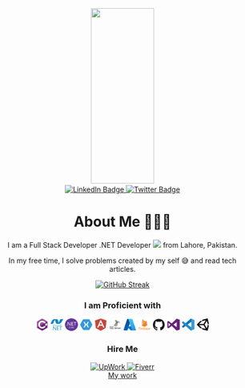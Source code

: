 <div id="header" align="center">
  <img src="https://media.giphy.com/media/dWesBcTLavkZuG35MI/giphy.gif" width="50%" height="350"/>
  
</div>
<div id="badges" align="center">
  <a href="https://www.linkedin.com/in/muhammadjazabnajeeb/">
  <img src="https://img.shields.io/badge/LinkedIn-blue?style=for-the-badge&logo=linkedin&logoColor=white" alt="LinkedIn Badge"/>
  </a>
   <a href="https://twitter.com/jazab1">
  <img src="https://img.shields.io/badge/Twitter-blue?style=for-the-badge&logo=twitter&logoColor=white" alt="Twitter Badge"/>
  </a>
</div>
<div id="header" align="center">
  <h1>About Me 👨🏼‍💻</h1>
<p> I am a Full Stack Developer .NET Developer <img src="https://media.giphy.com/media/WUlplcMpOCEmTGBtBW/giphy.gif" width="40"> from Lahore, Pakistan. </p>

<p> In my free time, I solve problems created by my self 😅 and read tech articles.</p>
  
[![GitHub Streak](https://github-readme-streak-stats.herokuapp.com/?user=MuhammadJazab&currStreakNum=2FD3EB&fire=pink&sideLabels=F00&date_format=[Y.]n.j)](https://git.io/streak-stats)
 <div dir="auto">
   <h3>I am Proficient with</h3>
   <img src="https://github.com/devicons/devicon/blob/master/icons/csharp/csharp-original.svg" alt="C#" width="5%"/>
   <img src="https://github.com/devicons/devicon/blob/master/icons/dot-net/dot-net-plain-wordmark.svg" alt=".NET" width="5%"/>
    <img src="https://github.com/devicons/devicon/blob/master/icons/dotnetcore/dotnetcore-original.svg" alt=".NET CORE" width="5%"/>
   <img src="https://github.com/devicons/devicon/blob/master/icons/xamarin/xamarin-original.svg" alt="Xamarin" width="5%"/>
   <img src="https://github.com/devicons/devicon/blob/master/icons/angularjs/angularjs-plain.svg" alt="Angular" width="5%"/> 
    <img src="https://github.com/devicons/devicon/blob/master/icons/microsoftsqlserver/microsoftsqlserver-plain-wordmark.svg" alt="SQL Management Studio" width="5%"/>
   <img src="https://github.com/devicons/devicon/blob/master/icons/azure/azure-original.svg" alt="Azure" width="5%"/>
    <img src="https://github.com/devicons/devicon/blob/master/icons/firebase/firebase-plain-wordmark.svg" alt="Firebase" width="5%"/>
    <img src="https://github.com/devicons/devicon/blob/master/icons/github/github-original.svg" alt="GitHub" width="5%"/>
   <img src="https://github.com/devicons/devicon/blob/master/icons/visualstudio/visualstudio-plain.svg" alt="Visual Studio" width="5%"/>
   <img src="https://github.com/devicons/devicon/blob/master/icons/vscode/vscode-original.svg" alt="Visual Studio Code" width="5%"/>
   <img src="https://github.com/devicons/devicon/blob/master/icons/unity/unity-original.svg" alt="Unity" width="5%"/>
  </div>
  <div align="center">
  <h3>Hire Me</h3>
    <a href="https://www.upwork.com/workwith/muhammedjazabnajeeb">
     <img src="https://user-images.githubusercontent.com/34067718/173792897-e9c73c53-ae45-4e26-bc74-276e1c5bfb79.png" alt="UpWork" width="5%"/>
    </a>
     <a href="https://www.fiverr.com/jazabnajeeb?up_rollout=true">
     <img src="https://static.cdnlogo.com/logos/f/79/fiverr.svg" alt="Fiverr" width="5%"/>
    </a>
  </div>
  <div align="center">
    <a href="https://muhammadjazab.github.io">
    My work
    </a>
  </div
</div>
